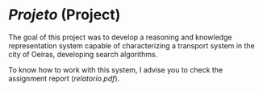 # *Projeto* (Project)

The goal of this project was to develop a reasoning and knowledge representation system capable of characterizing a transport system in the city of Oeiras, developing search algorithms.

To know how to work with this system, I advise you to check the assignment report (*relatorio.pdf*).
